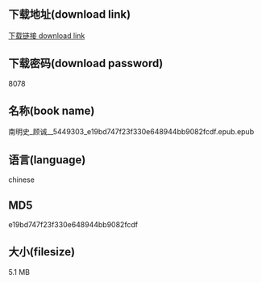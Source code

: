 ## 下载地址(download link)
[下载链接 download link](https://voluble-croquembouche-d321dc.netlify.app/?s=%E5%8D%97%E6%98%8E%E5%8F%B2_%E9%A1%BE%E8%AF%9A__5449303_e19bd747f23f330e648944bb9082fcdf.epub)

## 下载密码(download password)
8078

## 名称(book name)
南明史_顾诚__5449303_e19bd747f23f330e648944bb9082fcdf.epub.epub

## 语言(language)
chinese

## MD5
e19bd747f23f330e648944bb9082fcdf

## 大小(filesize)
5.1 MB
